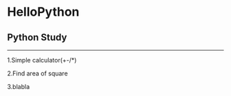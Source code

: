 # HelloPython
## Python Study
___________________________________________
1.Simple calculator(+-/*)

2.Find area of square

3.blabla
